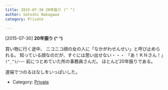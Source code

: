 ```yaml
---
title: 2015-07-30 20年振り (^ ^)
author: Satoshi Nakagawa
category: Private

---
```


[2015-07-30] **20年振り (^ ^)** 

 買い物に行く途中、
ニコニコ顔の女の人に「なかがわせんせい」と呼び止められる。
知っている顔なのだが、すぐには思い出せない・・・
「あ！ＫＮさん！」`(^_^)/`---
前につとめていた所の事務員さんだ。
ほとんど20年振りである。

 道端でつのるはなしをいっぱいした。

- Category: [Private](https://merapano.github.io/categories.html#Private)

